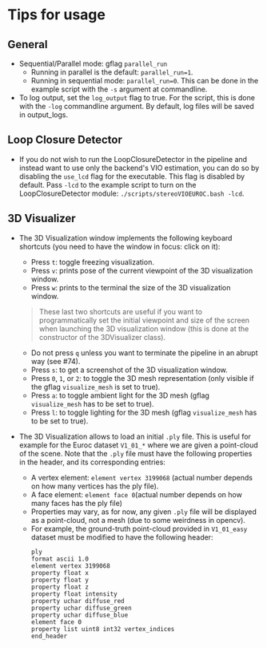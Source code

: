 # Tips for usage

## General

- Sequential/Parallel mode: gflag `parallel_run`
    - Running in parallel is the default: `parallel_run=1`.
    - Running in sequential mode: `parallel_run=0`. This can be done in the example script with the `-s` argument at commandline.
- To log output, set the `log_output` flag to true. For the script, this is done with the `-log` commandline argument. By default, log files will be saved in output_logs.

## Loop Closure Detector
- If you do not wish to run the LoopClosureDetector in the pipeline and instead want to use only the backend's VIO estimation, you can do so by disabling the `use_lcd` flag for the executable. This flag is disabled by default. Pass `-lcd` to the example script to turn on the LoopClosureDetector module: `./scripts/stereoVIOEUROC.bash -lcd`.

## 3D Visualizer
- The 3D Visualization window implements the following keyboard shortcuts (you need to have the window in focus: click on it):
    - Press `t`: toggle freezing visualization.
    - Press `v`: prints pose of the current viewpoint of the 3D visualization window.
    - Press `w`: prints to the terminal the size of the 3D visualization window.

     > These last two shortcuts are useful if you want to programmatically set the initial viewpoint and size of the screen when launching the 3D visualization window (this is done at the constructor of the 3DVisualizer class).

    - Do not press `q` unless you want to terminate the pipeline in an abrupt way (see #74).
    - Press `s`: to get a screenshot of the 3D visualization window.
    - Press `0`, `1`, or `2`: to toggle the 3D mesh representation (only visible if the gflag `visualize_mesh` is set to true).
    - Press `a`: to toggle ambient light for the 3D mesh (gflag `visualize_mesh` has to be set to true).
    - Press `l`: to toggle lighting for the 3D mesh (gflag `visualize_mesh` has to be set to true).

- The 3D Visualization allows to load an initial `.ply` file.
This is useful for example for the Euroc dataset `V1_01_*` where we are given a point-cloud of the scene. Note that the `.ply` file must have the following properties in the header, and its corresponding entries:
  - A vertex element: `element vertex 3199068` (actual number depends on how many vertices has the ply file).
  - A face element: `element face 0`(actual number depends on how many faces has the ply file)
  - Properties may vary, as for now, any given `.ply` file will be displayed as a point-cloud, not a mesh (due to some weirdness in opencv).
  - For example, the ground-truth point-cloud provided in `V1_01_easy` dataset must be modified to have the following header:
      ```
      ply
      format ascii 1.0
      element vertex 3199068
      property float x
      property float y
      property float z
      property float intensity
      property uchar diffuse_red
      property uchar diffuse_green
      property uchar diffuse_blue
      element face 0
      property list uint8 int32 vertex_indices
      end_header
      ```
